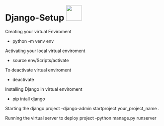 # Django-Setup <img src ="https://www.opengis.ch/wp-content/uploads/2020/04/django-python-logo.png" height=50 width=50/>

Creating your virtual Enviroment
- python -m venv env

Activating your local virtual enviroment
- source env/Scripts/activate

To deactivate virtual enviroment
- deactivate

Installing Django in virtual enviroment
- pip intall django

Starting the django project
-django-admin startproject your_project_name .

Running the virtual server to deploy project
-python manage.py runserver

